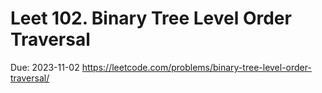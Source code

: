 # Leet 102. Binary Tree Level Order Traversal

Due: 2023-11-02
https://leetcode.com/problems/binary-tree-level-order-traversal/